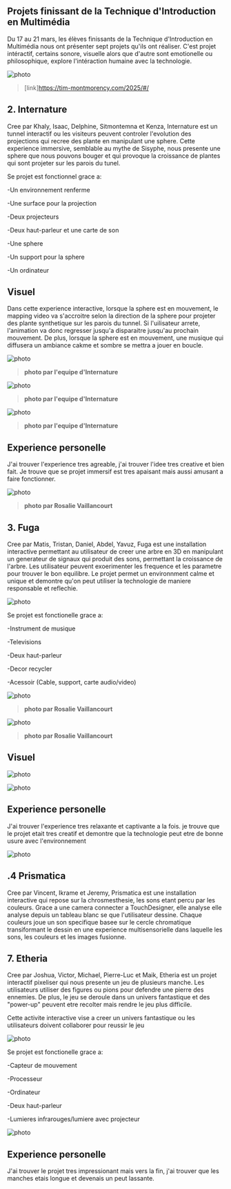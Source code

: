 ## Projets finissant de la Technique d'Introduction en Multimédia ##

Du 17 au 21 mars, les élèves finissants de la Technique d'Introduction en Multimédia nous ont présenter sept projets qu'ils ont réaliser. C'est projet intéractif, certains sonore, visuelle alors que d'autre sont emotionelle ou philosophique, explore l'intéraction humaine avec la technologie. 

![photo](media/carte.png)

>[link]https://tim-montmorency.com/2025/#/

## 2. Internature ##

Cree par Khaly, Isaac, Delphine, Sitmontemna et Kenza, Internature est un tunnel interactif ou les visiteurs peuvent controler l'evolution des projections qui recree des plante en manipulant une sphere. Cette experience immersive, semblable au mythe de Sisyphe, nous presente une sphere que nous pouvons bouger et qui provoque la croissance de plantes qui sont projeter sur les parois du tunel. 

Se projet est fonctionnel grace a:

-Un environnement renferme

-Une surface pour la projection

-Deux projecteurs

-Deux haut-parleur et une carte de son

-Une sphere

-Un support pour la sphere

-Un ordinateur

## Visuel ##

Dans cette experience interactive, lorsque la sphere est en mouvement, le mapping video va s'accroitre selon la direction de la sphere pour projeter des plante synthetique sur les parois du tunnel. Si l'uilisateur arrete, l'animation va donc regresser jusqu'a disparaitre jusqu'au prochain mouvement. De plus, lorsque la sphere est en mouvement, une musique qui diffusera un ambiance cakme et sombre se mettra a jouer en boucle.

![photo](media/plantation_studio.jpg)

>**photo par l'equipe d'Internature**

![photo](media/plantation_sphere.jpg)

>**photo par l'equipe d'Internature**

![photo](media/plantation_serre_3d.jpg)

>**photo par l'equipe d'Internature**

## Experience personelle ##

J'ai trouver l'experience tres agreable, j'ai trouver l'idee tres creative et bien fait. Je trouve que se projet immersif est tres apaisant mais aussi amusant a faire fonctionner.

![photo](media/tyler_plantation.jpg)

>**photo par Rosalie Vaillancourt** 

## 3. Fuga ##

Cree par Matis, Tristan, Daniel, Abdel, Yavuz, Fuga est une installation interactive permettant au utilisateur de creer une arbre en 3D en manipulant un generateur de signaux qui produit des sons, permettant la croissance de l'arbre. Les utilisateur peuvent exoerimenter les frequence et les parametre pour trouver le bon equilibre. Le projet permet un environnment calme et unique et demontre qu'on peut utiliser la technologie de maniere responsable et reflechie. 

![photo](media/fuga.jpg)

Se projet est fonctionelle grace a:

-Instrument de musique

-Televisions

-Deux haut-parleur

-Decor recycler

-Acessoir (Cable, support, carte audio/video)

![photo](media/fuga_plaque.jpg)

>**photo par Rosalie Vaillancourt** 

![photo](media/fuga_parametre.jpg)

>**photo par Rosalie Vaillancourt** 

## Visuel ##

![photo](media/plantation-side.png)

![photo](media/plantation_studio.jpg)

## Experience personelle ##

J'ai trouver l'experience tres relaxante et captivante a la fois. je trouve que le projet etait tres creatif et demontre que la technologie peut etre de bonne usure avec l'environnement

![photo](media/fuga_2.jpg)

## .4 Prismatica ##

Cree par Vincent, Ikrame et Jeremy, Prismatica est une installation interactive qui repose sur la chrosmesthesie, les sons etant percu par les couleurs. Grace a une camera connecter a TouchDesigner, elle analyse elle analyse depuis un tableau blanc se que l'utilisateur dessine. Chaque couleurs joue un son specifique basee sur le cercle chromatique transiformant le dessin en une experience multisensorielle dans laquelle les sons, les couleurs et les images fusionne.



## 7. Etheria ##

Cree par Joshua, Victor, Michael, Pierre-Luc et Maik, Etheria est un projet interactif pixeliser qui nous presente un jeu de plusieurs manche. Les utilisateurs utiliser des figures ou pions pour defendre une pierre des ennemies. De plus, le jeu se deroule dans un univers fantastique et des "power-up" peuvent etre recolter mais rendre le jeu plus difficile.

Cette activite interactive vise a creer un univers fantastique ou les utilisateurs doivent collaborer pour reussir le jeu

![photo](media/jeu_table.jpg)

Se projet est fonctionelle grace a:

-Capteur de mouvement

-Processeur

-Ordinateur

-Deux haut-parleur

-Lumieres infrarouges/lumiere avec projecteur

![photo](media/jeu_fonctionnement.jpg)

## Experience personelle ##

J'ai trouver le projet tres impressionant mais vers la fin, j'ai trouver que les manches etais longue et devenais un peut lassante.
